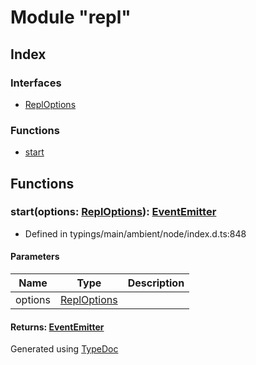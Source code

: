 # Module "repl"


## Index

### Interfaces
* [ReplOptions](../interfaces/_typings_main_ambient_node_index_d_._repl_.reploptions.md)

### Functions
* [start](_typings_main_ambient_node_index_d_._repl_.md#start)

## Functions

### start(options: [ReplOptions](../interfaces/_typings_main_ambient_node_index_d_._repl_.reploptions.md)): [EventEmitter](../classes/_typings_main_ambient_node_index_d_._events_.eventemitter.md)
  
* Defined in typings/main/ambient/node/index.d.ts:848


#### Parameters

| Name | Type | Description |
| ---- | ---- | ---- |
| options | [ReplOptions](../interfaces/_typings_main_ambient_node_index_d_._repl_.reploptions.md)|  |

#### Returns: [EventEmitter](../classes/_typings_main_ambient_node_index_d_._events_.eventemitter.md)


Generated using [TypeDoc](http://typedoc.io)

